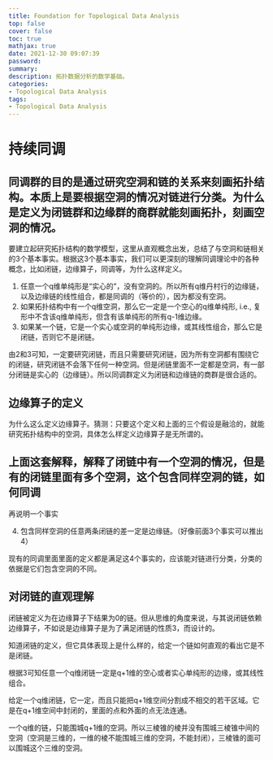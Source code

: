 ```yaml
---
title: Foundation for Topological Data Analysis
top: false
cover: false
toc: true
mathjax: true
date: 2021-12-30 09:07:39
password:
summary:
description: 拓扑数据分析的数学基础。
categories:
- Topological Data Analysis
tags:
- Topological Data Analysis 
---
```


# 持续同调

## 同调群的目的是通过研究空洞和链的关系来刻画拓扑结构。本质上是要根据空洞的情况对链进行分类。为什么是定义为闭链群和边缘群的商群就能刻画拓扑，刻画空洞的情况。

要建立起研究拓扑结构的数学模型，这里从直观概念出发，总结了与空洞和链相关的3个基本事实。根据这3个基本事实，我们可以更深刻的理解同调理论中的各种概念，比如闭链，边缘算子，同调等，为什么这样定义。

1. 任意一个q维单纯形是“实心的”，没有空洞的。所以所有q维丹村行的边缘链，以及边缘链的线性组合，都是同调的（等价的），因为都没有空洞。
2. 如果拓扑结构中有一个q维空洞，那么它一定是一个空心的q维单纯形, i.e., 复形中不含该q维单纯形，但含有该单纯形的所有q-1维边缘。
3. 如果某一个链，它是一个实心或空洞的单纯形边缘，或其线性组合，那么它是闭链，否则它不是闭链。

由2和3可知，一定要研究闭链，而且只需要研究闭链，因为所有空洞都有围绕它的闭链，研究闭链不会落下任何一种空洞。但是闭链里面不一定都是空洞，有一部分闭链是实心的（边缘链）。所以同调群定义为闭链和边缘链的商群是很合适的。

## 边缘算子的定义

为什么这么定义边缘算子。猜测：只要这个定义和上面的三个假设是融洽的，就能研究拓扑结构中的空洞，具体怎么样定义边缘算子是无所谓的。

## 上面这套解释，解释了闭链中有一个空洞的情况，但是有的闭链里面有多个空洞，这个包含同样空洞的链，如何同调

再说明一个事实

4. 包含同样空洞的任意两条闭链的差一定是边缘链。（好像前面3个事实可以推出4）

现有的同调里面里面的定义都是满足这4个事实的，应该能对链进行分类，分类的依据是它们包含空洞的不同。

## 对闭链的直观理解

闭链被定义为在边缘算子下结果为0的链。但从思维的角度来说，与其说闭链依赖边缘算子，不如说是边缘算子是为了满足闭链的性质3，而设计的。

知道闭链的定义，但它具体表现上是什么样的，给定一个链如何直观的看出它是不是闭链。

根据3可知任意一个q维闭链一定是q+1维的空心或者实心单纯形的边缘，或其线性组合。

给定一个q维闭链，它一定，而且只能把q+1维空间分割成不相交的若干区域。它是在q+1维空间中封闭的，里面的点和外面的点无法连通。

一个q维的链，只能围城q+1维的空洞。所以三棱锥的棱并没有围城三棱锥中间的空洞（空洞是三维的，一维的棱不能围城三维的空洞，不能封闭），三棱锥的面可以围城这个三维的空洞。
